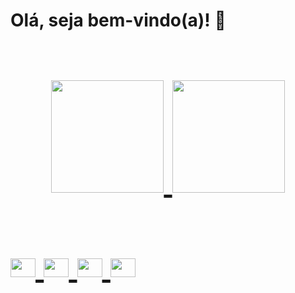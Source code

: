 <strong><h1>Olá, seja bem-vindo(a)! 👋<h1></strong> 
<div align="center">
  <a href="https://github.com/alinessantana">
  <img height="180em" src="https://github-readme-stats.vercel.app/api?username=alinessantana&show_icons=true&theme=&include_all_commits=true&count_private=true"/>
  <img height="180em" src="https://github-readme-stats.vercel.app/api/top-langs/?username=alinessantana&layout=compact&langs_count=7&theme=dark"/>
</div>

<div style="display: inline_block"><br>
<img align="center" alt="Aline-ko" height="30" width="40" src="https://cdn.jsdelivr.net/gh/devicons/devicon/icons/kotlin/kotlin-original.svg" />
<img align="center" alt="Aline-dart" height="30" width="40" src="https://cdn.jsdelivr.net/gh/devicons/devicon/icons/dart/dart-original.svg" /> 
<img align="center" alt="Aline-flutter" height="30" width="40"src="https://cdn.jsdelivr.net/gh/devicons/devicon/icons/flutter/flutter-original.svg" />         
<img align="center" alt="Aline-ADS" height="30" width="40" src="https://cdn.jsdelivr.net/gh/devicons/devicon/icons/androidstudio/androidstudio-original.svg" />

          
          
          
          

          
          
          
          
          

          
          
          
          
          
          

          
          
          


                      
</div>






